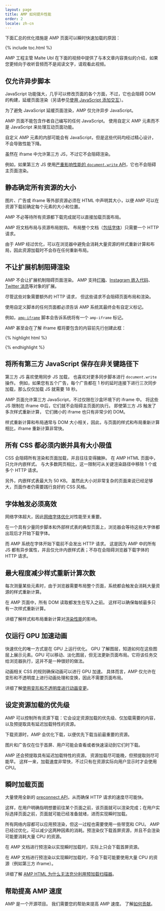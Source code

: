 ```yaml
---
layout: page
title: AMP 如何提升性能
order: 2
locale: zh-cn
---
```


下面汇总的优化措施是 AMP 页面可以瞬时快速加载的原因：

{% include toc.html %}

AMP 工程主管 Malte Ubl 在下面的视频中提供了与本文章内容类似的介绍，如果您更倾向于收听音频而不是阅读文字，请观看此视频。

<amp-youtube
    data-videoid="hVRkG1CQScA"
    layout="responsive"
    width="480" height="270">
</amp-youtube>

## 仅允许异步脚本

JavaScript 功能强大，几乎可以修改页面的各个方面，不过，它也会阻碍 DOM 的构建，延缓页面渲染（另请参见[使用 JavaScript 添加交互](https://developers.google.com/web/fundamentals/performance/critical-rendering-path/adding-interactivity-with-javascript)）。



为了避免 JavaScript 延缓页面渲染，AMP 仅允许异步 JavaScript。
 

AMP 页面不能包含作者自己编写的任何 JavaScript。
使用自定义 AMP 元素而不是 JavaScript 来处理互动页面功能。

自定义 AMP 元素的内部可能会有 JavaScript，但是这些代码均经过精心设计，不会导致性能下降。


虽然在 iframe 中允许第三方 JS，不过它不会阻碍渲染。

例如，如果第三方 JS 使用[严重影响性能的 `document.write` API](http://www.stevesouders.com/blog/2012/04/10/dont-docwrite-scripts/)，它也不会阻碍主页面渲染。



## 静态确定所有资源的大小

图片、广告或 iframe 等外部资源必须在 HTML 中声明其大小，以便 AMP 可以在资源下载前确定每个元素的大小和位置。

AMP 不必等待所有资源都下载完成就可以直接加载页面布局。

AMP 将文档布局与资源布局脱钩。
布局整个文档（[包括字体](#font-triggering-must-be-efficient)）只需要一个 HTTP 请求。

由于 AMP 经过优化，可以在浏览器中避免会消耗大量资源的样式重新计算和布局，因此资源加载时不会存在任何重新布局。


## 不让扩展机制阻碍渲染

AMP 不会让扩展机制阻碍页面渲染。
AMP 支持[灯箱](/docs/reference/extended/amp-lightbox.html)、[Instagram 嵌入代码](/docs/reference/extended/amp-instagram.html)、[Twitter 消息](/docs/reference/extended/amp-twitter.html)等对象的扩展。



尽管这些对象需要额外的 HTTP 请求，
但这些请求不会阻碍页面布局和渲染。 

使用自定义脚本的任何页面都必须告诉 AMP 系统其最终会有自定义标记。

例如，[`amp-iframe`](/docs/reference/extended/amp-iframe.html) 脚本会告诉系统将有一个 `amp-iframe` 标记。

AMP 甚至会在了解 iframe 框将要包含的内容前先行创建此框： 

{% highlight html %}
<script async custom-element="amp-iframe" src="https://cdn.ampproject.org/v0/amp-youtube-0.1.js"></script>
{% endhighlight %}

## 将所有第三方 JavaScript 保存在非关键路径下

第三方 JS 喜欢使用同步 JS 加载，
也喜欢对更多同步脚本进行 `document.write` 操作。
例如，如果您有五个广告，每个广告都在 1 秒的延时连接下进行三次同步加载，那么仅仅加载 JS 就需要 18 秒。

 

AMP 页面允许第三方 JavaScript，不过仅限在沙盒环境下的 iframe 中。
将这些 JS 限制在 iframe 中后，它们就不会阻碍主页面的执行。
即使第三方 JS 触发了多次样式重新计算，
它们微小的 iframe 也只有非常少的 DOM。 

样式重新计算和布局通常与 DOM 大小相关，因此，与页面的样式和布局重新计算相比，iframe 重新计算非常快。



## 所有 CSS 都必须内嵌并具有大小限值

CSS 会阻碍所有渲染和页面加载，并且往往变得臃肿。
在 AMP HTML 页面中，只允许内嵌样式。
与大多数网页相比，这一限制可从关键渲染路径中移除 1 个或多个 HTTP 请求。


另外，内嵌样式表最大为 50 KB。
虽然此大小对非常复杂的页面来说已经足够大，页面作者仍需要践行良好的 CSS 风格。


## 字体触发必须高效

网络字体超大，因此[网络字体优化](https://developers.google.com/web/fundamentals/performance/optimizing-content-efficiency/webfont-optimization)对性能至关重要。


在一个具有少量同步脚本和外部样式表的典型页面上，浏览器会等待这些大字体都出现后才开始下载字体。


而 AMP 系统在字体开始下载前不会发出 HTTP 请求。
这是因为 AMP 中的所有 JS 都有异步属性，并且仅允许内嵌样式表；不存在会阻碍浏览器下载字体的 HTTP 请求。



## 最大程度减少样式重新计算次数

每次测量某些元素时，由于浏览器需要布局整个页面，系统都会触发会消耗大量资源的样式重新计算。

在 AMP 页面中，所有 DOM 读取都发生在写入之前。
这样可以确保每帧最多只有一次样式重新计算。

详细了解样式和布局重新计算对[渲染性能](https://developers.google.com/web/fundamentals/performance/rendering/)的影响。


## 仅运行 GPU 加速动画

快速优化的唯一方式是在 GPU 上运行优化。
GPU 了解图层，知道如何在这些图层上展示元素。GPU 可以移动、淡化图层，但无法更新页面布局。它将该任务交给浏览器执行，这并不是一种很好的做法。



动画相关 CSS 的规则确保动画可以进行 GPU 加速。
具体而言，AMP 仅允许在变形和不透明度上进行动画处理和变换，因此不需要页面布局。

详细了解[使用变形和不透明度进行动画变更](https://developers.google.com/web/fundamentals/performance/rendering/stick-to-compositor-only-properties-and-manage-layer-count)。


## 设定资源加载的优先级

AMP 可以控制所有资源下载：它会设定资源加载的优先级、仅加载需要的内容，以及预提取具有延迟加载特性的资源。
 

下载资源时，AMP 会优化下载，以便优先下载当前最重要的资源。

图片和广告仅在位于首屏、用户可能会查看或者快速滚动到它们时下载。
  

AMP 还会预提取具有延迟加载特性的资源。
资源加载尽可能晚，但预提取则尽可能早。
这样一来，加载速度非常快，不过只有在资源实际向用户显示时才会使用 CPU。


## 瞬时加载页面

大量使用全新的 [preconnect API](http://www.w3.org/TR/resource-hints/#dfn-preconnect)，从而确保 HTTP 请求的速度尽可能快。

这样，在用户明确指明想要前往某个页面之前，该页面就可以渲染完成；在用户实际选择页面之前，页面就可能已经准备就绪，进而实现瞬时加载。




所有网络内容都可以应用预渲染，但这一过程也需要使用一些带宽和 CPU。
AMP 已经过优化，可以减少这两种因素的消耗。预渲染仅下载首屏资源，并且不会渲染可能要消耗大量 CPU 的资源。


在 AMP 文档进行预渲染以实现瞬时加载时，实际上只会下载首屏资源。

在 AMP 文档进行预渲染以实现瞬时加载时，不会下载可能要使用大量 CPU 的资源（例如第三方 iframe）。
 

详细了解 [AMP HTML 为什么无法充分利用预加载扫描器](https://medium.com/@cramforce/why-amp-html-does-not-take-full-advantage-of-the-preload-scanner-7e7f788aa94e)。


## 帮助提高 AMP 速度
AMP 是一个开源项目。
我们需要您的帮助来提高 AMP 速度。
了解[如何贡献](/docs/support/contribute.html)。
